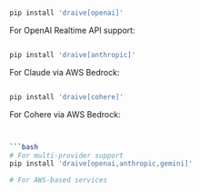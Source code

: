 

```bash

pip install 'draive[openai]'
```

For OpenAI Realtime API support:
```bash

pip install 'draive[anthropic]'
```

For Claude via AWS Bedrock:
```bash

pip install 'draive[cohere]'
```

For Cohere via AWS Bedrock:
```bash


```bash
# For multi-provider support
pip install 'draive[openai,anthropic,gemini]'

# For AWS-based services
